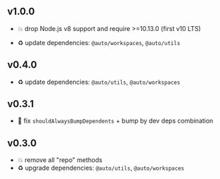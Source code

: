 ## v1.0.0

* 💥 drop Node.js v8 support and require >=10.13.0 (first v10 LTS)

* ♻️ update dependencies: `@auto/workspaces`, `@auto/utils`

## v0.4.0

* ♻️ update dependencies: `@auto/utils`, `@auto/workspaces`

## v0.3.1

* 🐞 fix `shouldAlwaysBumpDependents` + bump by dev deps combination

## v0.3.0

* 💥 remove all "repo" methods
* ♻️ upgrade dependencies: `@auto/utils`, `@auto/workspaces`
